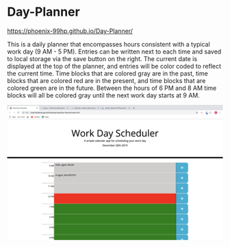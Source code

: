# Day-Planner

https://phoenix-99hp.github.io/Day-Planner/

This is a daily planner that encompasses hours consistent with a typical work day (9 AM - 5 PM). Entries can be written next to each time and saved to local storage via the save button on the right. The current date is displayed at the top of the planner, and entries will be color coded to reflect the current time. Time blocks that are colored gray are in the past, time blocks that are colored red are in the present, and time blocks that are colored green are in the future. Between the hours of 6 PM and 8 AM time blocks will all be colored gray until the next work day starts at 9 AM.

![](/images/day-planner-screenshot.png)
